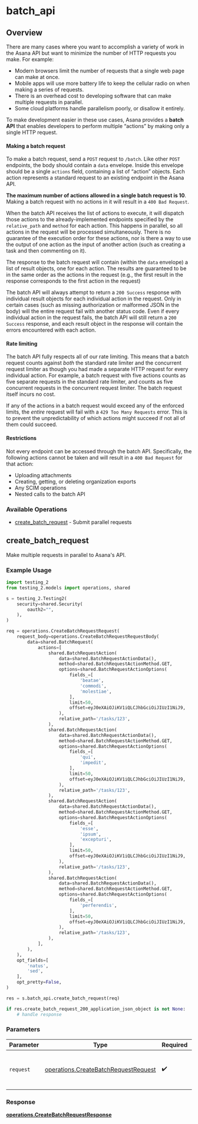 # batch_api

## Overview

There are many cases where you want to accomplish a variety of work in the Asana API but want to minimize the number of HTTP requests you make. For example:

* Modern browsers limit the number of requests that a single web page can
  make at once.
* Mobile apps will use more battery life to keep the cellular radio on
  when making a series of requests.
* There is an overhead cost to developing software that can make multiple
  requests in parallel.
* Some cloud platforms handle parallelism poorly, or disallow it
  entirely.


To make development easier in these use cases, Asana provides a **batch API** that enables developers to perform multiple “actions” by making only a single HTTP request.

#### Making a batch request

To make a batch request, send a `POST` request to `/batch`. Like other `POST` endpoints, the body should contain a `data` envelope. Inside this envelope should be a single `actions` field, containing a list of “action” objects.  Each action represents a standard request to an existing endpoint in the Asana API.

**The maximum number of actions allowed in a single batch request is 10**. Making a batch request with no actions in it will result in a `400 Bad Request`.

When the batch API receives the list of actions to execute, it will dispatch those actions to the already-implemented endpoints specified by the `relative_path` and `method` for each action. This happens in parallel, so all actions in the request will be processed simultaneously. There is no guarantee of the execution order for these actions, nor is there a way to use the output of one action as the input of another action (such as creating a task and then commenting on it).

The response to the batch request will contain (within the `data` envelope) a list of result objects, one for each action. The results are guaranteed to be in the same order as the actions in the request (e.g., the first result in the response corresponds to the first action in the request)

The batch API will always attempt to return a `200 Success` response with individual result objects for each individual action in the request. Only in certain cases (such as missing authorization or malformed JSON in the body) will the entire request fail with another status code. Even if every individual action in the request fails, the batch API will still return a `200 Success` response, and each result object in the response will contain the errors encountered with each action.

#### Rate limiting

The batch API fully respects all of our rate limiting. This means that a batch request counts against *both* the standard rate limiter and the concurrent request limiter as though you had made a separate HTTP request for every individual action. For example, a batch request with five actions counts as five separate requests in the standard rate limiter, and counts as five concurrent requests in the concurrent request limiter. The batch request itself incurs no cost.

If any of the actions in a batch request would exceed any of the enforced limits, the *entire* request will fail with a `429 Too Many Requests` error. This is to prevent the unpredictability of which actions might succeed if not all of them could succeed.

#### Restrictions

Not every endpoint can be accessed through the batch API. Specifically, the following actions cannot be taken and will result in a `400 Bad Request` for that action:

* Uploading attachments
* Creating, getting, or deleting organization exports
* Any SCIM operations
* Nested calls to the batch API

### Available Operations

* [create_batch_request](#create_batch_request) - Submit parallel requests

## create_batch_request

Make multiple requests in parallel to Asana's API.

### Example Usage

```python
import testing_2
from testing_2.models import operations, shared

s = testing_2.Testing2(
    security=shared.Security(
        oauth2="",
    ),
)

req = operations.CreateBatchRequestRequest(
    request_body=operations.CreateBatchRequestRequestBody(
        data=shared.BatchRequest(
            actions=[
                shared.BatchRequestAction(
                    data=shared.BatchRequestActionData(),
                    method=shared.BatchRequestActionMethod.GET,
                    options=shared.BatchRequestActionOptions(
                        fields_=[
                            'beatae',
                            'commodi',
                            'molestiae',
                        ],
                        limit=50,
                        offset=eyJ0eXAiOJiKV1iQLCJhbGciOiJIUzI1NiJ9,
                    ),
                    relative_path='/tasks/123',
                ),
                shared.BatchRequestAction(
                    data=shared.BatchRequestActionData(),
                    method=shared.BatchRequestActionMethod.GET,
                    options=shared.BatchRequestActionOptions(
                        fields_=[
                            'qui',
                            'impedit',
                        ],
                        limit=50,
                        offset=eyJ0eXAiOJiKV1iQLCJhbGciOiJIUzI1NiJ9,
                    ),
                    relative_path='/tasks/123',
                ),
                shared.BatchRequestAction(
                    data=shared.BatchRequestActionData(),
                    method=shared.BatchRequestActionMethod.GET,
                    options=shared.BatchRequestActionOptions(
                        fields_=[
                            'esse',
                            'ipsum',
                            'excepturi',
                        ],
                        limit=50,
                        offset=eyJ0eXAiOJiKV1iQLCJhbGciOiJIUzI1NiJ9,
                    ),
                    relative_path='/tasks/123',
                ),
                shared.BatchRequestAction(
                    data=shared.BatchRequestActionData(),
                    method=shared.BatchRequestActionMethod.GET,
                    options=shared.BatchRequestActionOptions(
                        fields_=[
                            'perferendis',
                        ],
                        limit=50,
                        offset=eyJ0eXAiOJiKV1iQLCJhbGciOiJIUzI1NiJ9,
                    ),
                    relative_path='/tasks/123',
                ),
            ],
        ),
    ),
    opt_fields=[
        'natus',
        'sed',
    ],
    opt_pretty=False,
)

res = s.batch_api.create_batch_request(req)

if res.create_batch_request_200_application_json_object is not None:
    # handle response
```

### Parameters

| Parameter                                                                                    | Type                                                                                         | Required                                                                                     | Description                                                                                  |
| -------------------------------------------------------------------------------------------- | -------------------------------------------------------------------------------------------- | -------------------------------------------------------------------------------------------- | -------------------------------------------------------------------------------------------- |
| `request`                                                                                    | [operations.CreateBatchRequestRequest](../../models/operations/createbatchrequestrequest.md) | :heavy_check_mark:                                                                           | The request object to use for the request.                                                   |


### Response

**[operations.CreateBatchRequestResponse](../../models/operations/createbatchrequestresponse.md)**

